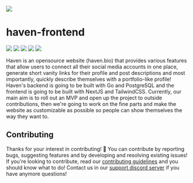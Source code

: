 ![](https://i.ibb.co/CWz8V0p/README.png)
# haven-frontend
![](https://api.ghprofile.me/view?username=teamcodebyte.haven-frontend)
[![](https://img.shields.io/badge/License-CC%20BY--NC--ND%204.0-lightgrey.svg?color=007ec6&style=for-the-badge)](https://creativecommons.org/licenses/by-nc-nd/4.0/)
![](https://img.shields.io/tokei/lines/github.com/teamcodebyte/haven-frontend?color=007ec6&style=for-the-badge)
![](https://img.shields.io/github/contributors/teamcodebyte/haven-frontend?color=007ec6&style=for-the-badge)
![](https://img.shields.io/website?down_color=969696&down_message=offline&style=for-the-badge&up_color=blue&up_message=online&url=https%3A%2F%2Fhaven.bio)

Haven is an opensource website (haven.bio) that provides various features that allow users to connect all their social media accounts in one place, generate short vanity links for their profile and post descriptions and most importantly, quickly describe themselves with a portfolio-like profile! Haven's backend is going to be built with Go and PostgreSQL and the frontend is going to be built with NextJS and TailwindCSS. Currently, our main aim is to roll out an MVP and open up the project to outside contributions, then we're going to work on the fine parts and make the website as customizable as possible so people can show themselves the way they want to. 

## Contributing
Thanks for your interest in contributing! 🎉 You can contribute by reporting bugs, suggesting features and by developing and resolving existing issues! If you're looking to contribute, read our [contributing guidelines](https://github.com/teamcodebyte/haven-frontend/blob/main/CONTRIBUTING.md) and you should know what to do! Contact us in our [support discord server](https://discord.haven.bio) if you have anymore questions!
